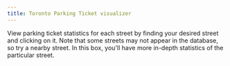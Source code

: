 ```yaml
---
title: Toronto Parking Ticket visualizer
---
```



<link rel="stylesheet" href="/parkingtoronto/viz.css" />
<link rel="stylesheet" href="https://unpkg.com/leaflet@1.3.4/dist/leaflet.css" integrity="sha512-puBpdR0798OZvTTbP4A8Ix/l+A4dHDD0DGqYW6RQ+9jxkRFclaxxQb/SJAWZfWAkuyeQUytO7+7N4QKrDh+drA==" crossorigin="" />

<script src="https://unpkg.com/leaflet@1.3.4/dist/leaflet.js" integrity="sha512-nMMmRyTVoLYqjP9hrbed9S+FzjZHW5gY1TWCHA5ckwXZBadntCNs8kEqAWdrb9O7rxbCaA4lKTIWjDXZxflOcA==" crossorigin=""></script>

<script src="https://code.jquery.com/jquery-3.3.1.min.js" integrity="sha256-FgpCb/KJQlLNfOu91ta32o/NMZxltwRo8QtmkMRdAu8=" crossorigin="anonymous"></script>
<script src="https://unpkg.com/moment"></script>
<script src="https://cdn.plot.ly/plotly-latest.min.js"></script>

<script src="https://cdn.jsdelivr.net/npm/jstat@latest/dist/jstat.min.js"></script>
<script src="https://cdn.jsdelivr.net/npm/js-cookie@2/src/js.cookie.min.js"></script>









<div class="container">
<div class="row">
<div class="col-lg-8 col-md-10 mx-auto">
<div id="mapid"></div>

<div id="streetinfo">
<p align="left">
View parking ticket statistics for each street by finding your desired street and clicking on it. Note that some streets may not appear in the database, so try a nearby street. In this box, you'll have more in-depth statistics of the particular street.
</p>
</div>

<script type="text/javascript" src="/parkingtoronto/viz.js"></script>

<div id="moreInfo">

<h3 id="streetName"> </h3>

<div width="75%" align="center" min-height="400px"> 

<div id="numInfractions"> </div>

<div id="modeCode"> </div>

<div id="avgFine"> </div>

<div id="hourlyhist"></div>

<div id="interarrivalhist"></div>

<div id="interarrivalboxplot"></div>
</div>
</div>

</div>
</div>
</div>
